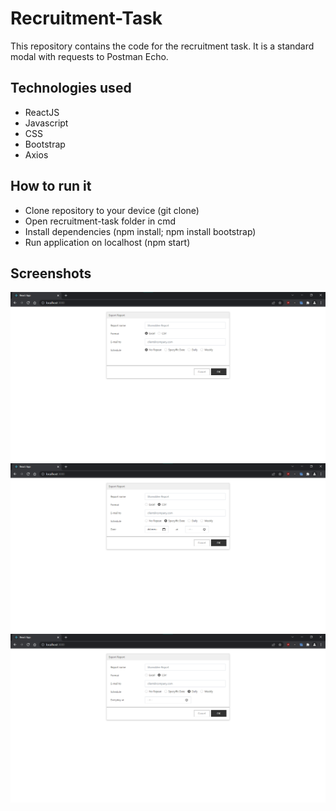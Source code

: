 # Recruitment-Task
This repository contains the code for the recruitment task. It is a standard modal with requests to Postman Echo.
## Technologies used
* ReactJS
* Javascript
* CSS
* Bootstrap
* Axios
## How to run it
* Clone repository to your device (git clone)
* Open recruitment-task folder in cmd
* Install dependencies (npm install; npm install bootstrap)
* Run application on localhost (npm start) 
## Screenshots
![noRepeat](/recruitment-task/screenshots/1.png)
![specificDate](/recruitment-task/screenshots/2.png)
![daily](/recruitment-task/screenshots/3.png)

